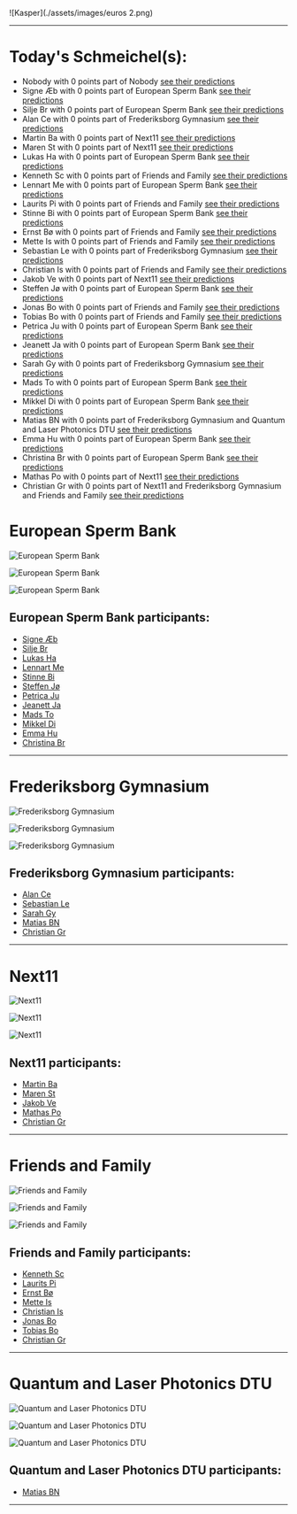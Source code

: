 ![Kasper](./assets/images/euros 2.png)

-------------------------------

# Today's Schmeichel(s):
- Nobody with 0 points part of Nobody [see their predictions](./pages/.html)
- Signe Æb with 0 points part of European Sperm Bank [see their predictions](./pages/Signe_Æb.html)
- Silje Br with 0 points part of European Sperm Bank [see their predictions](./pages/Silje_Br.html)
- Alan Ce with 0 points part of Frederiksborg Gymnasium [see their predictions](./pages/Alan_Ce.html)
- Martin Ba with 0 points part of Next11 [see their predictions](./pages/Martin_Ba.html)
- Maren St with 0 points part of Next11 [see their predictions](./pages/Maren_St.html)
- Lukas Ha with 0 points part of European Sperm Bank [see their predictions](./pages/Lukas_Ha.html)
- Kenneth Sc with 0 points part of Friends and Family [see their predictions](./pages/Kenneth_Sc.html)
- Lennart Me with 0 points part of European Sperm Bank [see their predictions](./pages/Lennart_Me.html)
- Laurits Pi with 0 points part of Friends and Family [see their predictions](./pages/Laurits_Pi.html)
- Stinne Bi with 0 points part of European Sperm Bank [see their predictions](./pages/Stinne_Bi.html)
- Ernst  Bø with 0 points part of Friends and Family [see their predictions](./pages/Ernst__Bø.html)
- Mette Is with 0 points part of Friends and Family [see their predictions](./pages/Mette_Is.html)
- Sebastian Le with 0 points part of Frederiksborg Gymnasium [see their predictions](./pages/Sebastian_Le.html)
- Christian Is with 0 points part of Friends and Family [see their predictions](./pages/Christian_Is.html)
- Jakob Ve with 0 points part of Next11 [see their predictions](./pages/Jakob_Ve.html)
- Steffen Jø with 0 points part of European Sperm Bank [see their predictions](./pages/Steffen_Jø.html)
- Jonas Bo with 0 points part of Friends and Family [see their predictions](./pages/Jonas_Bo.html)
- Tobias Bo with 0 points part of Friends and Family [see their predictions](./pages/Tobias_Bo.html)
- Petrica Ju with 0 points part of European Sperm Bank [see their predictions](./pages/Petrica_Ju.html)
- Jeanett Ja with 0 points part of European Sperm Bank [see their predictions](./pages/Jeanett_Ja.html)
- Sarah Gy with 0 points part of Frederiksborg Gymnasium [see their predictions](./pages/Sarah_Gy.html)
- Mads To with 0 points part of European Sperm Bank [see their predictions](./pages/Mads_To.html)
- Mikkel  Di with 0 points part of European Sperm Bank [see their predictions](./pages/Mikkel__Di.html)
- Matias BN with 0 points part of Frederiksborg Gymnasium and Quantum and Laser Photonics DTU [see their predictions](./pages/Matias_BN.html)
- Emma Hu with 0 points part of European Sperm Bank [see their predictions](./pages/Emma_Hu.html)
- Christina Br with 0 points part of European Sperm Bank [see their predictions](./pages/Christina_Br.html)
- Mathas Po with 0 points part of Next11 [see their predictions](./pages/Mathas_Po.html)
- Christian Gr with 0 points part of Next11 and Frederiksborg Gymnasium and Friends and Family [see their predictions](./pages/Christian_Gr.html)


# European Sperm Bank
 
![European Sperm Bank](./pages/group_plots/bars_European_Sperm_Bank.svg?raw=true)
 
![European Sperm Bank](./pages/group_plots/lines_European_Sperm_Bank.svg?raw=true)
 
![European Sperm Bank](./pages/group_plots/standing_European_Sperm_Bank.svg?raw=true)
 
## European Sperm Bank participants:
- [Signe Æb](./pages/Signe_Æb.html)
- [Silje Br](./pages/Silje_Br.html)
- [Lukas Ha](./pages/Lukas_Ha.html)
- [Lennart Me](./pages/Lennart_Me.html)
- [Stinne Bi](./pages/Stinne_Bi.html)
- [Steffen Jø](./pages/Steffen_Jø.html)
- [Petrica Ju](./pages/Petrica_Ju.html)
- [Jeanett Ja](./pages/Jeanett_Ja.html)
- [Mads To](./pages/Mads_To.html)
- [Mikkel  Di](./pages/Mikkel__Di.html)
- [Emma Hu](./pages/Emma_Hu.html)
- [Christina Br](./pages/Christina_Br.html)

-----------
 
# Frederiksborg Gymnasium
 
![Frederiksborg Gymnasium](./pages/group_plots/bars_Frederiksborg_Gymnasium.svg?raw=true)
 
![Frederiksborg Gymnasium](./pages/group_plots/lines_Frederiksborg_Gymnasium.svg?raw=true)
 
![Frederiksborg Gymnasium](./pages/group_plots/standing_Frederiksborg_Gymnasium.svg?raw=true)
 
## Frederiksborg Gymnasium participants:
- [Alan Ce](./pages/Alan_Ce.html)
- [Sebastian Le](./pages/Sebastian_Le.html)
- [Sarah Gy](./pages/Sarah_Gy.html)
- [Matias BN](./pages/Matias_BN.html)
- [Christian Gr](./pages/Christian_Gr.html)

-----------
 
# Next11
 
![Next11](./pages/group_plots/bars_Next11.svg?raw=true)
 
![Next11](./pages/group_plots/lines_Next11.svg?raw=true)
 
![Next11](./pages/group_plots/standing_Next11.svg?raw=true)
 
## Next11 participants:
- [Martin Ba](./pages/Martin_Ba.html)
- [Maren St](./pages/Maren_St.html)
- [Jakob Ve](./pages/Jakob_Ve.html)
- [Mathas Po](./pages/Mathas_Po.html)
- [Christian Gr](./pages/Christian_Gr.html)

-----------
 
# Friends and Family
 
![Friends and Family](./pages/group_plots/bars_Friends_and_Family.svg?raw=true)
 
![Friends and Family](./pages/group_plots/lines_Friends_and_Family.svg?raw=true)
 
![Friends and Family](./pages/group_plots/standing_Friends_and_Family.svg?raw=true)
 
## Friends and Family participants:
- [Kenneth Sc](./pages/Kenneth_Sc.html)
- [Laurits Pi](./pages/Laurits_Pi.html)
- [Ernst  Bø](./pages/Ernst__Bø.html)
- [Mette Is](./pages/Mette_Is.html)
- [Christian Is](./pages/Christian_Is.html)
- [Jonas Bo](./pages/Jonas_Bo.html)
- [Tobias Bo](./pages/Tobias_Bo.html)
- [Christian Gr](./pages/Christian_Gr.html)

-----------
 
# Quantum and Laser Photonics DTU
 
![Quantum and Laser Photonics DTU](./pages/group_plots/bars_Quantum_and_Laser_Photonics_DTU.svg?raw=true)
 
![Quantum and Laser Photonics DTU](./pages/group_plots/lines_Quantum_and_Laser_Photonics_DTU.svg?raw=true)
 
![Quantum and Laser Photonics DTU](./pages/group_plots/standing_Quantum_and_Laser_Photonics_DTU.svg?raw=true)
 
## Quantum and Laser Photonics DTU participants:
- [Matias BN](./pages/Matias_BN.html)

-----------
 
